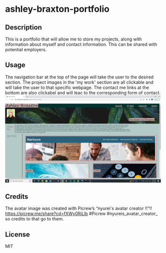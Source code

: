 # ashley-braxton-portfolio
## Description

This is a portfolio that will allow me to store my projects, along with information about myself and contact information. This can be shared with potential employers.

## Usage
The navigation bar at the top of the page will take the user to the desired section. The project images in the 'my work' section are all clickable and will take the user to that specific webpage. The contact me links at the bottom are also clickabel and will leac to the corresponding form of contact.
<img src="./assets/porfolio-screenshot.JPG">

## Credits
The avatar image was created with Picrew’s “nyurei's avatar creator !!“!!  https://picrew.me/share?cd=fXWy0RiLlb #Picrew #nyureis_avatar_creator_ so credits to that go to them.

## License

MIT

